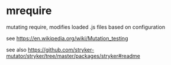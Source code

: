 # mrequire

mutating require, modifies loaded .js files based on configuration

see <https://en.wikipedia.org/wiki/Mutation_testing>

see also <https://github.com/stryker-mutator/stryker/tree/master/packages/stryker#readme>
